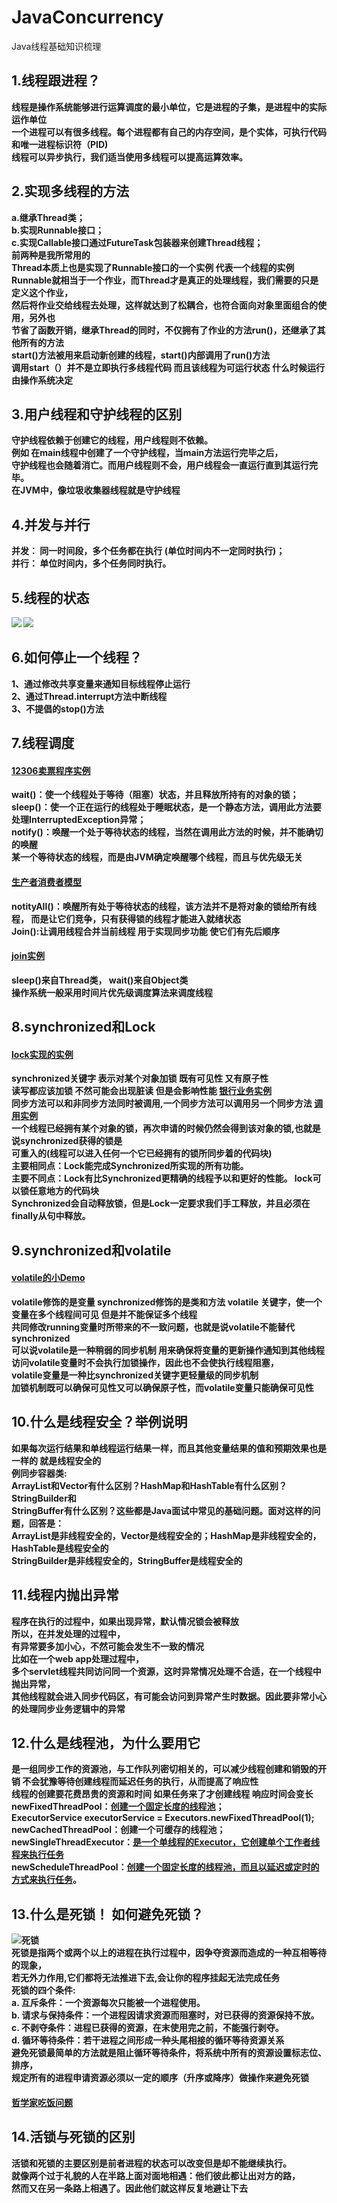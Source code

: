 # JavaConcurrency
Java线程基础知识梳理  
###   
## 1.线程跟进程？<b/>    

线程是操作系统能够进行运算调度的最小单位，它是进程的子集，是进程中的实际运作单位    
一个进程可以有很多线程。每个进程都有自己的内存空间，是个实体，可执行代码和唯一进程标识符（PID)   
线程可以异步执行，我们适当使用多线程可以提高运算效率。 
## 2.实现多线程的方法    

a.继承Thread类；<br>
b.实现Runnable接口；<br>
c.实现Callable接口通过FutureTask包装器来创建Thread线程；  
前两种是我所常用的    
Thread本质上也是实现了Runnable接口的一个实例 代表一个线程的实例<br>
Runnable就相当于一个作业，而Thread才是真正的处理线程，我们需要的只是定义这个作业，<br>
然后将作业交给线程去处理，这样就达到了松耦合，也符合面向对象里面组合的使用，另外也<br>
节省了函数开销，继承Thread的同时，不仅拥有了作业的方法run()，还继承了其他所有的方法<br>
start()方法被用来启动新创建的线程，start()内部调用了run()方法<br>
调用start（）并不是立即执行多线程代码 而且该线程为可运行状态 什么时候运行由操作系统决定    
## 3.用户线程和守护线程的区别   

守护线程依赖于创建它的线程，用户线程则不依赖。     
例如 在main线程中创建了一个守护线程，当main方法运行完毕之后，   
守护线程也会随着消亡。而用户线程则不会，用户线程会一直运行直到其运行完毕。  
在JVM中，像垃圾收集器线程就是守护线程   
 
## 4.并发与并行    

并发： 同一时间段，多个任务都在执行 (单位时间内不一定同时执行)；<br>
并行： 单位时间内，多个任务同时执行。<br>  

## 5.线程的状态    

![](img/线程状态.png)
![](img/02.png)
 
## 6.如何停止一个线程？<br>
 1、通过修改共享变量来通知目标线程停止运行   
 2、通过Thread.interrupt方法中断线程    
 3、不提倡的stop()方法  
## 7.线程调度
#### [12306卖票程序实例](https://github.com/JxnuHxh/JavaConcurrency/tree/master/src/system12306)   
wait()：使一个线程处于等待（阻塞）状态，并且释放所持有的对象的锁；<br>
sleep()：使一个正在运行的线程处于睡眠状态，是一个静态方法，调用此方法要处理InterruptedException异常；<br>
notify()：唤醒一个处于等待状态的线程，当然在调用此方法的时候，并不能确切的唤醒<br>
某一个等待状态的线程，而是由JVM确定唤醒哪个线程，而且与优先级无关   
#### [生产者消费者模型](https://github.com/JxnuHxh/JavaConcurrency/tree/master/src/producter)   
notityAll()：唤醒所有处于等待状态的线程，该方法并不是将对象的锁给所有线程，
而是让它们竞争，只有获得锁的线程才能进入就绪状态    
Join():让调用线程合并当前线程 用于实现同步功能 使它们有先后顺序    
#### [join实例](https://github.com/JxnuHxh/JavaConcurrency/tree/master/src/testjoin)      
sleep()来自Thread类，  wait()来自Object类     
操作系统一般采用时间片优先级调度算法来调度线程    
## 8.synchronized和Lock   
#### [lock实现的实例](https://github.com/JxnuHxh/JavaConcurrency/blob/master/src/day16/ReentrantLock5.java)   

synchronized关键字 表示对某个对象加锁 既有可见性 又有原子性    
读写都应该加锁  不然可能会出现脏读 但是会影响性能 [银行业务实例](https://github.com/JxnuHxh/JavaConcurrency/blob/master/src/account/Account.java)    
同步方法可以和非同步方法同时被调用,一个同步方法可以调用另一个同步方法 [调用实例](https://github.com/JxnuHxh/JavaConcurrency/blob/master/src/day06/T.java)   
一个线程已经拥有某个对象的锁，再次申请的时候仍然会得到该对象的锁,也就是说synchronized获得的锁是   
可重入的(线程可以进入任何一个它已经拥有的锁所同步着的代码块)   
主要相同点：Lock能完成Synchronized所实现的所有功能。   
主要不同点：Lock有比Synchronized更精确的线程予以和更好的性能。 lock可以锁任意地方的代码块   
Synchronized会自动释放锁，但是Lock一定要求我们手工释放，并且必须在finally从句中释放。   

## 9.synchronized和volatile   
#### [volatile的小Demo](https://github.com/JxnuHxh/JavaConcurrency/blob/master/src/day08/T.java)  
volatile修饰的是变量 synchronized修饰的是类和方法
volatile 关键字，使一个变量在多个线程间可见 但是并不能保证多个线程  
共同修改running变量时所带来的不一致问题，也就是说volatile不能替代synchronized   
可以说volatile是一种稍弱的同步机制 用来确保将变量的更新操作通知到其他线程  
访问volatile变量时不会执行加锁操作，因此也不会使执行线程阻塞，   
volatile变量是一种比synchronized关键字更轻量级的同步机制   
加锁机制既可以确保可见性又可以确保原子性，而volatile变量只能确保可见性   

## 10.什么是线程安全？举例说明   
如果每次运行结果和单线程运行结果一样，而且其他变量结果的值和预期效果也是一样的
就是线程安全的   
例同步容器类:    
ArrayList和Vector有什么区别？HashMap和HashTable有什么区别？StringBuilder和   
StringBuffer有什么区别？这些都是Java面试中常见的基础问题。面对这样的问题，回答是：    
ArrayList是非线程安全的，Vector是线程安全的；HashMap是非线程安全的，HashTable是线程安全的   
StringBuilder是非线程安全的，StringBuffer是线程安全的    
## 11.线程内抛出异常    
 程序在执行的过程中，如果出现异常，默认情况锁会被释放<br>所以，在并发处理的过程中，   
 有异常要多加小心，不然可能会发生不一致的情况<br> 比如在一个web app处理过程中，   
 多个servlet线程共同访问同一个资源，这时异常情况处理不合适，在一个线程中抛出异常，   
 其他线程就会进入同步代码区，有可能会访问到异常产生时数据。因此要非常小心的处理同步业务逻辑中的异常    
 ## 12.什么是线程池，为什么要用它    
 是一组同步工作的资源池，与工作队列密切相关的，可以减少线程创建和销毁的开销
 不会犹豫等待创建线程而延迟任务的执行，从而提高了响应性    
 线程的创建要花费昂贵的资源和时间 如果任务来了才创建线程 响应时间会变长   
 newFixedThreadPool：[创建一个固定长度的线程池](https://github.com/JxnuHxh/JavaConcurrency/blob/master/src/threadpool/T_ThreadPool.java)；     
 ExecutorService executorService = Executors.newFixedThreadPool(1);   
 newCachedThreadPool：创建一个可缓存的线程池；   
 newSingleThreadExecutor：[是一个单线程的Executor，它创建单个工作者线程来执行任务](https://github.com/JxnuHxh/JavaConcurrency/blob/master/src/threadpool/T_SingleThreadPool.java)       
 newScheduleThreadPool：[创建一个固定长度的线程池，而且以延迟或定时的方式来执行任务](https://github.com/JxnuHxh/JavaConcurrency/blob/master/src/threadpool/T_ScheduledPool.java)。      
 ## 13.什么是死锁！ 如何避免死锁？
 ![死锁](img/02.jpeg)    
 死锁是指两个或两个以上的进程在执行过程中，因争夺资源而造成的一种互相等待的现象，  
 若无外力作用,它们都将无法推进下去,会让你的程序挂起无法完成任务   
 死锁的四个条件:    
a. 互斥条件：一个资源每次只能被一个进程使用。<br>
b. 请求与保持条件：一个进程因请求资源而阻塞时，对已获得的资源保持不放。<br>
c. 不剥夺条件：进程已获得的资源，在末使用完之前，不能强行剥夺。<br>
d. 循环等待条件：若干进程之间形成一种头尾相接的循环等待资源关系<br>
避免死锁最简单的方法就是阻止循环等待条件，将系统中所有的资源设置标志位、排序，<br>
规定所有的进程申请资源必须以一定的顺序（升序或降序）做操作来避免死锁<br>
#### [哲学家吃饭问题](https://github.com/JxnuHxh/JavaConcurrency/tree/master/src/philosopher)
## 14.活锁与死锁的区别<br>
活锁和死锁的主要区别是前者进程的状态可以改变但是却不能继续执行。    
就像两个过于礼貌的人在半路上面对面地相遇：他们彼此都让出对方的路，   
然而又在另一条路上相遇了。因此他们就这样反复地避让下去    




                  